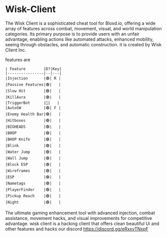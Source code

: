 # Wisk-Client
The Wisk Client is a sophisticated cheat tool for Bloxd.io, offering a wide array of features across combat, movement, visual, and world manipulation categories. Its primary purpose is to provide users with an unfair advantage, enabling actions like automated attacks, enhanced mobility, seeing through obstacles, and automatic construction. it is created by Wisk Client Inc.

features  are
```
| Feature        |D?|Key|
|----------------|--|---|
|Injection       |🟢| R |
|Passive Features|🟢|   |
|Slow Hit        |🟢|   |
|KillAura        |🟢|   |
|TriggerBot      |🔴|   |
|AutoSW          |🟢| F |
|Enemy Health Bar|🟢|   |
|Hitboxes        |🟢|   |
|BIGHEADS        |🟢|   |
|BHOP            |🟢|   |
|BHOP Knife      |🟢|   |
|Blink           |🟢|   |
|Water Jump      |🟢|   |
|Wall Jump       |🟢|   |
|Block ESP       |🟢|   |
|Wireframes      |🟢|   |
|ESP             |🟢|   |
|Nametags        |🟢|   |
|PlayerFinder    |🟢|   |
|Pickup Reach    |🟢|   |
|Night           |🟢|   |
```
The ultimate gaming enhancement tool with advanced injection, combat assistance, movement hacks, and visual improvements for competitive advantage.
 wisk client is a hacking client that offers  clean beautiful  Ui and other features and hacks 
 our discord https://discord.gg/eRxxvTNxpF

